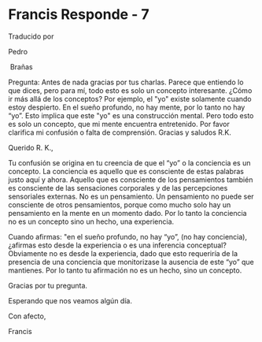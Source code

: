 # Francis Responde - 7

Traducido&nbsp;por&nbsp;

Pedro

&nbsp;Bra&ntilde;as

Pregunta: Antes de nada gracias por tus charlas. Parece que entiendo lo que dices, pero para m&iacute;, todo esto es solo un concepto interesante. &iquest;C&oacute;mo ir m&aacute;s all&aacute; de los conceptos? Por ejemplo, el "yo" existe solamente cuando estoy despierto. En el sue&ntilde;o profundo, no hay mente, por lo tanto no hay &ldquo;yo&rdquo;. Esto implica que este "yo" es una construcci&oacute;n mental. Pero todo esto es solo un concepto, que mi mente encuentra entretenido. Por favor clarifica mi confusi&oacute;n o falta de comprensi&oacute;n. Gracias y saludos R.K.

Querido R. K.,

Tu confusi&oacute;n se origina en tu creencia de que el &ldquo;yo&rdquo; o la conciencia es un concepto. La conciencia es aquello que es consciente de estas palabras justo aqu&iacute; y ahora. Aquello que es consciente de los pensamientos tambi&eacute;n es consciente de las sensaciones corporales y de las percepciones sensoriales externas. No es un pensamiento. Un pensamiento no puede ser consciente de otros pensamientos, porque como mucho solo hay un pensamiento en la mente en un momento dado. Por lo tanto la conciencia no es un concepto sino un hecho, una experiencia.

Cuando afirmas: "en el sue&ntilde;o profundo, no hay &ldquo;yo&rdquo;, (no hay conciencia), &iquest;afirmas esto desde la experiencia o es una inferencia conceptual? Obviamente no es desde la experiencia, dado que esto requerir&iacute;a de la presencia de una conciencia que monitorizase la ausencia de este &ldquo;yo&rdquo; que mantienes. Por lo tanto tu afirmaci&oacute;n no es un hecho, sino un concepto.

Gracias por tu pregunta.

Esperando que nos veamos alg&uacute;n d&iacute;a.

Con afecto,

Francis

